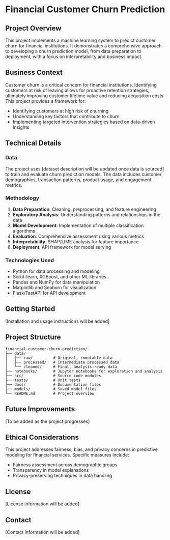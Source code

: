# Financial Customer Churn Prediction

## Project Overview
This project implements a machine learning system to predict customer churn for financial institutions. It demonstrates a comprehensive approach to developing a churn prediction model, from data preparation to deployment, with a focus on interpretability and business impact.

## Business Context
Customer churn is a critical concern for financial institutions. Identifying customers at risk of leaving allows for proactive retention strategies, ultimately improving customer lifetime value and reducing acquisition costs. This project provides a framework for:
- Identifying customers at high risk of churning
- Understanding key factors that contribute to churn
- Implementing targeted intervention strategies based on data-driven insights

## Technical Details

### Data
The project uses [dataset description will be updated once data is sourced] to train and evaluate churn prediction models. The data includes customer demographics, transaction patterns, product usage, and engagement metrics.

### Methodology
1. **Data Preparation**: Cleaning, preprocessing, and feature engineering
2. **Exploratory Analysis**: Understanding patterns and relationships in the data
3. **Model Development**: Implementation of multiple classification algorithms
4. **Evaluation**: Comprehensive assessment using various metrics
5. **Interpretability**: SHAP/LIME analysis for feature importance
6. **Deployment**: API framework for model serving

### Technologies Used
- Python for data processing and modeling
- Scikit-learn, XGBoost, and other ML libraries
- Pandas and NumPy for data manipulation
- Matplotlib and Seaborn for visualization
- Flask/FastAPI for API development

## Getting Started
[Installation and usage instructions will be added]

## Project Structure
```
financial-customer-churn-prediction/
├── data/
│   ├── raw/         # Original, immutable data
│   ├── processed/   # Intermediate processed data
│   └── cleaned/     # Final, analysis-ready data
├── notebooks/       # Jupyter notebooks for exploration and analysis
├── src/             # Source code modules
├── tests/           # Unit tests
├── docs/            # Documentation files
├── models/          # Saved model files
└── README.md        # Project overview
```

## Future Improvements
[To be added as the project progresses]

## Ethical Considerations
This project addresses fairness, bias, and privacy concerns in predictive modeling for financial services. Specific measures include:
- Fairness assessment across demographic groups
- Transparency in model explanations
- Privacy-preserving techniques in data handling

## License
[License information will be added]

## Contact
[Contact information will be added]

